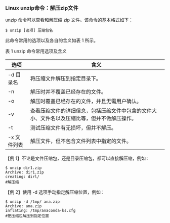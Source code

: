 ### Linux unzip命令：解压zip文件

unzip 命令可以查看和解压缩 zip 文件。该命令的基本格式如下：

```
$ unzip [选项] 压缩包名
```

此命令常用的选项以及各自的含义如表 1 所示。

表 1 unzip 命令常用选项及含义

| 选项        |   含义                     |
| ----------- | -------------------------- |
| -d 目录名	  | 将压缩文件解压到指定目录下。|
| -n	      | 解压时并不覆盖已经存在的文件。|
| -o	      | 解压时覆盖已经存在的文件，并且无需用户确认。|
| -v	      | 查看压缩文件的详细信息，包括压缩文件中包含的文件大小、文件名以及压缩比等，但并不做解压操作。|
| -t	      | 测试压缩文件有无损坏，但并不解压。|
| -x 文件列表 | 解压文件，但不包含文件列表中指定的文件。|

【例 1】不论是文件压缩包，还是目录压缩包，都可以直接解压缩，例如：

```
$ unzip dir1.zip
Archive: dir1.zip
creating: dirl/
#解压缩
```

【例 2】使用 -d 选项手动指定解压缩位置，例如：

```
$ unzip -d /tmp/ ana.zip
Archive: ana.zip
inflating: /tmp/anaconda-ks.cfg
#把压缩包解压到指定位置
```
